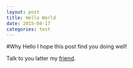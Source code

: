 ```yaml
---
layout: post
title: Hello World
date: 2015-04-17 
categories: test 
---
```


#Why Hello
I hope this post find you doing well! 

Talk to you latter my [friend][google].

[google]: http://google.com 